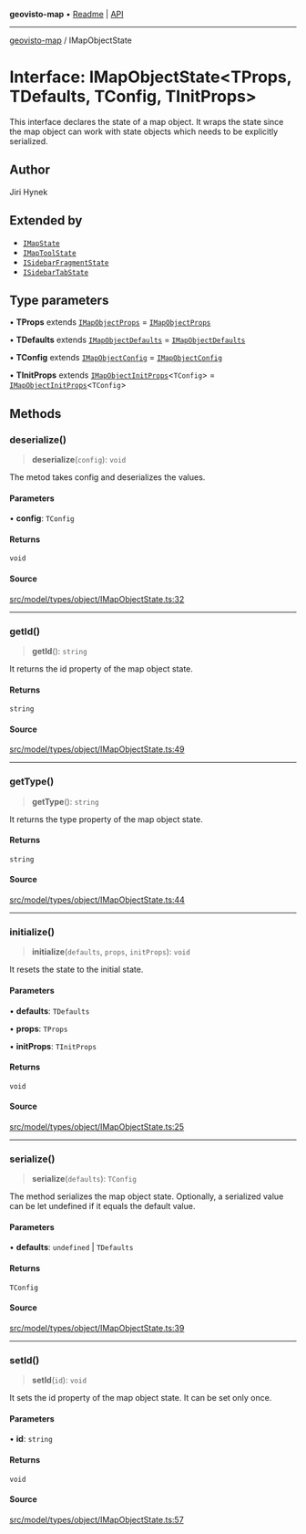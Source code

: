 **geovisto-map** • [Readme](../README.md) \| [API](../globals.md)

***

[geovisto-map](../README.md) / IMapObjectState

# Interface: IMapObjectState\<TProps, TDefaults, TConfig, TInitProps\>

This interface declares the state of a map object.
It wraps the state since the map object can work with state objects which needs to be explicitly serialized.

## Author

Jiri Hynek

## Extended by

- [`IMapState`](IMapState.md)
- [`IMapToolState`](IMapToolState.md)
- [`ISidebarFragmentState`](ISidebarFragmentState.md)
- [`ISidebarTabState`](ISidebarTabState.md)

## Type parameters

• **TProps** extends [`IMapObjectProps`](../type-aliases/IMapObjectProps.md) = [`IMapObjectProps`](../type-aliases/IMapObjectProps.md)

• **TDefaults** extends [`IMapObjectDefaults`](IMapObjectDefaults.md) = [`IMapObjectDefaults`](IMapObjectDefaults.md)

• **TConfig** extends [`IMapObjectConfig`](../type-aliases/IMapObjectConfig.md) = [`IMapObjectConfig`](../type-aliases/IMapObjectConfig.md)

• **TInitProps** extends [`IMapObjectInitProps`](../type-aliases/IMapObjectInitProps.md)\<`TConfig`\> = [`IMapObjectInitProps`](../type-aliases/IMapObjectInitProps.md)\<`TConfig`\>

## Methods

### deserialize()

> **deserialize**(`config`): `void`

The metod takes config and deserializes the values.

#### Parameters

• **config**: `TConfig`

#### Returns

`void`

#### Source

[src/model/types/object/IMapObjectState.ts:32](https://github.com/geovisto/geovisto-map/blob/e22d774889dbc28cc1ec62933ecf6bab6690f172/src/model/types/object/IMapObjectState.ts#L32)

***

### getId()

> **getId**(): `string`

It returns the id property of the map object state.

#### Returns

`string`

#### Source

[src/model/types/object/IMapObjectState.ts:49](https://github.com/geovisto/geovisto-map/blob/e22d774889dbc28cc1ec62933ecf6bab6690f172/src/model/types/object/IMapObjectState.ts#L49)

***

### getType()

> **getType**(): `string`

It returns the type property of the map object state.

#### Returns

`string`

#### Source

[src/model/types/object/IMapObjectState.ts:44](https://github.com/geovisto/geovisto-map/blob/e22d774889dbc28cc1ec62933ecf6bab6690f172/src/model/types/object/IMapObjectState.ts#L44)

***

### initialize()

> **initialize**(`defaults`, `props`, `initProps`): `void`

It resets the state to the initial state.

#### Parameters

• **defaults**: `TDefaults`

• **props**: `TProps`

• **initProps**: `TInitProps`

#### Returns

`void`

#### Source

[src/model/types/object/IMapObjectState.ts:25](https://github.com/geovisto/geovisto-map/blob/e22d774889dbc28cc1ec62933ecf6bab6690f172/src/model/types/object/IMapObjectState.ts#L25)

***

### serialize()

> **serialize**(`defaults`): `TConfig`

The method serializes the map object state. Optionally, a serialized value can be let undefined if it equals the default value.

#### Parameters

• **defaults**: `undefined` \| `TDefaults`

#### Returns

`TConfig`

#### Source

[src/model/types/object/IMapObjectState.ts:39](https://github.com/geovisto/geovisto-map/blob/e22d774889dbc28cc1ec62933ecf6bab6690f172/src/model/types/object/IMapObjectState.ts#L39)

***

### setId()

> **setId**(`id`): `void`

It sets the id property of the map object state.
It can be set only once.

#### Parameters

• **id**: `string`

#### Returns

`void`

#### Source

[src/model/types/object/IMapObjectState.ts:57](https://github.com/geovisto/geovisto-map/blob/e22d774889dbc28cc1ec62933ecf6bab6690f172/src/model/types/object/IMapObjectState.ts#L57)
